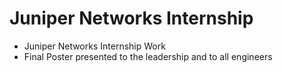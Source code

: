 # Juniper Networks Internship

- Juniper Networks Internship Work
- Final Poster presented to the leadership and to all engineers
